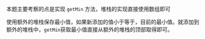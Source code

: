 本题主要考察的点是实现 `getMin` 方法，堆栈的实现直接使用数组即可

使用额外的堆栈保存最小值，如果新添加的值小于等于，目前的最小值。就添加到额外的堆栈中，`getMin`获取最小值直接从额外的堆栈的顶部取得即可。